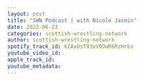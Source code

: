 ```yaml
---
layout: post
title: "SWN Podcast | with Nicole Jasmin"
date: 2022-06-23
categories: scottish-wrestling-network
author: scottish-wrestling-network
spotify_track_id: 6ZAx0sT93oV0OaR6RzHrbs
youtube_video_id: 
apple_track_id: 
youtube_metadata: 
---
```

